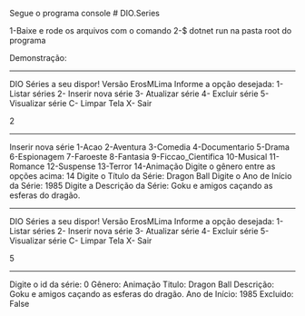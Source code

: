 Segue o programa console # DIO.Series

1-Baixe e rode os arquivos com o comando
2-$ dotnet run na pasta root do programa

Demonstração:

____________________________________________________________

DIO Séries a seu dispor! Versão ErosMLima
Informe a opção desejada:
1- Listar séries
2- Inserir nova série
3- Atualizar série
4- Excluir série
5- Visualizar série
C- Limpar Tela
X- Sair

2
_____________________________________________________________
Inserir nova série
1-Acao
2-Aventura
3-Comedia
4-Documentario
5-Drama
6-Espionagem
7-Faroeste
8-Fantasia
9-Ficcao_Cientifica
10-Musical
11-Romance
12-Suspense
13-Terror
14-Animação
Digite o gênero entre as opções acima: 14
Digite o Título da Série: Dragon Ball
Digite o Ano de Início da Série: 1985
Digite a Descrição da Série: Goku e amigos caçando as esferas do dragão.

___________________________________________________________________________________
DIO Séries a seu dispor! Versão ErosMLima
Informe a opção desejada:
1- Listar séries
2- Inserir nova série
3- Atualizar série
4- Excluir série
5- Visualizar série
C- Limpar Tela
X- Sair

5
____________________________________________________________________________________
Digite o id da série: 0
Gênero: Animação
Titulo: Dragon Ball
Descrição: Goku e amigos caçando as esferas do dragão.
Ano de Início: 1985
Excluido: False
